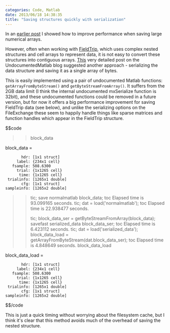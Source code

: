 ```yaml
---
categories: Code, Matlab
date: 2013/06/18 14:38:35
title: "Saving structures quickly with serialization"
---
```


In an [earlier post](/blog/2013/03/21/saving-large-files-efficiently-in-matlab/) I showed how to improve performance when saving large numerical arrays.

However, often when working with [FieldTrip](http://fieldtrip.fcdonders.nl/), which uses complex nested structures and cell arrays to represent data, it is not easy to convert these structures into contiguous arrays. [This](http://undocumentedmatlab.com/blog/improving-save-performance/) very detailed post on the UndocumentedMatlab blog suggested another approach - serializing the data structure and saving it as a single array of bytes.

This is easily implemented using a pair of undocumented Matlab functions: `getArrayFromByteStream()` and `getByteStreamFromArray()`. It suffers from the 2GB data limit (I think the internal undocumented mxSerialize function is 32bit), and these undocumented functions could be removed in a future version, but for now it offers a big performance improvement for saving FieldTrip data (see below), and unlike the serializing options on the FileExchange these seem to happily handle things like sparse matrices and function handles which appear in the FieldTrip structure.

$$code
>> block_data

block_data = 

           hdr: [1x1 struct]
         label: {234x1 cell}
       fsample: 508.6300
         trial: {1x1265 cell}
          time: {1x1265 cell}
     trialinfo: [1265x1 double]
           cfg: [1x1 struct]
    sampleinfo: [1265x2 double]

>> tic; save normalmatlab block_data; toc
Elapsed time is 93.099165 seconds.
>> tic; dat = load('normalmatlab'); toc
Elapsed time is 22.938477 seconds.
>> 
>> tic; block_data_ser = getByteStreamFromArray(block_data); savefast serialized_data block_data_ser; toc
Elapsed time is 6.423112 seconds.
>> tic; dat = load('serialized_data'); block_data_load = getArrayFromByteStream(dat.block_data_ser); toc
Elapsed time is 4.848649 seconds.
>> block_data_load

block_data_load = 

           hdr: [1x1 struct]
         label: {234x1 cell}
       fsample: 508.6300
         trial: {1x1265 cell}
          time: {1x1265 cell}
     trialinfo: [1265x1 double]
           cfg: [1x1 struct]
    sampleinfo: [1265x2 double]

$$/code

This is just a quick timing without worrying about the filesystem cache, but I think it's clear that this method avoids much of the overhead of saving the nested structure. 

